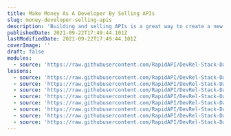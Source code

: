 ```yaml
---
title: Make Money As A Developer By Selling APIs
slug: money-developer-selling-apis
description: 'Building and selling APIs is a great way to create a new source of passive income. Thus, in this video, you will see how to monetize your API!'
publishedDate: 2021-09-22T17:49:44.101Z
lastModifiedDate: 2021-09-22T17:49:44.101Z
coverImage: ''
draft: false
modules:
  - source: 'https://raw.githubusercontent.com/RapidAPI/DevRel-Stack-Data/dev/lms/courses/money-developer-selling-apis/index.md'
lessons:
  - source: 'https://raw.githubusercontent.com/RapidAPI/DevRel-Stack-Data/dev/lms/courses/money-developer-selling-apis/01-introduction.md'
  - source: 'https://raw.githubusercontent.com/RapidAPI/DevRel-Stack-Data/dev/lms/courses/money-developer-selling-apis/02-api.md'
  - source: 'https://raw.githubusercontent.com/RapidAPI/DevRel-Stack-Data/dev/lms/courses/money-developer-selling-apis/03-apis.md'
  - source: 'https://raw.githubusercontent.com/RapidAPI/DevRel-Stack-Data/dev/lms/courses/money-developer-selling-apis/04-rapidapi-hub.md'
  - source: 'https://raw.githubusercontent.com/RapidAPI/DevRel-Stack-Data/dev/lms/courses/money-developer-selling-apis/05-build-api.md'
  - source: 'https://raw.githubusercontent.com/RapidAPI/DevRel-Stack-Data/dev/lms/courses/money-developer-selling-apis/06-deploy-api.md'
  - source: 'https://raw.githubusercontent.com/RapidAPI/DevRel-Stack-Data/dev/lms/courses/money-developer-selling-apis/07-rapidapi-monetize-api.md'
  - source: 'https://raw.githubusercontent.com/RapidAPI/DevRel-Stack-Data/dev/lms/courses/money-developer-selling-apis/08-leaving.md'
---
```


